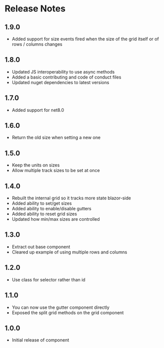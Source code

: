 # Release Notes

## 1.9.0
- Added support for size events fired when the size of the grid itself or of rows / columns changes

## 1.8.0
- Updated JS interoperability to use async methods
- Added a basic contributing and code of conduct files
- Updated nuget dependencies to latest versions

## 1.7.0
- Added support for net8.0

## 1.6.0
- Return the old size when setting a new one

## 1.5.0
- Keep the units on sizes
- Allow multiple track sizes to be set at once

## 1.4.0
- Rebuilt the internal grid so it tracks more state blazor-side
- Added ability to set/get sizes
- Added ability to enable/disable gutters
- Added ability to reset grid sizes
- Updated how min/max sizes are controlled

## 1.3.0
- Extract out base component
- Cleared up example of using multiple rows and columns

## 1.2.0
- Use class for selector rather than id

## 1.1.0
- You can now use the gutter component directly
- Exposed the split grid methods on the grid component

## 1.0.0
- Initial release of component
